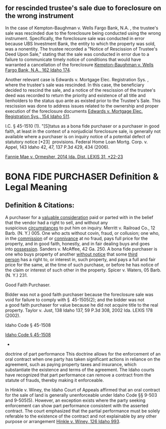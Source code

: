 ## for rescinded trustee's sale due to foreclosure on the wrong instrument
In the case of Kempton-Baughman v. Wells Fargo Bank, N.A. , the trustee's sale was rescinded due to the foreclosure being conducted using the wrong instrument. Specifically, the foreclosure sale was conducted in error because UBS Investment Bank, the entity to which the property was sold, was a nonentity. The trustee recorded a "Notice of Rescission of Trustee's Deed Upon Sale," stating that the sale was conducted in error due to a failure to communicate timely notice of conditions that would have warranted a cancellation of the foreclosure [Kempton-Baughman v. Wells Fargo Bank, N.A., 162 Idaho 174](https://plus.lexis.com/document?pddocfullpath=%2fshared%2fdocument%2fcases%2furn%3acontentItem%3a5NMR-MDG1-F04G-1022-00000-00&pdmfid=1530671&pdcontentcomponentid=6649&pdproductcontenttypeid=urn:pct:30&pdisdoclinkaccess=true&pdischatbotdoc=true).  
  
Another relevant case is Edwards v. Mortgage Elec. Registration Sys. , where the trustee's sale was rescinded. In this case, the beneficiary decided to rescind the sale, and a notice of the rescission of the trustee's deed was recorded to return the priority and existence of all title and lienholders to the status quo ante as existed prior to the Trustee's Sale. This rescission was done to address issues related to the ownership and proper execution of the foreclosure documents [Edwards v. Mortgage Elec. Registration Sys., 154 Idaho 511](https://plus.lexis.com/document?pddocfullpath=%2fshared%2fdocument%2fcases%2furn%3acontentItem%3a588K-87N1-F04G-100D-00000-00&pdmfid=1530671&pdcontentcomponentid=6649&pdproductcontenttypeid=urn:pct:30&pdisdoclinkaccess=true&pdischatbotdoc=true).







I.C. § 45-1510 (1). "[S]tatus as a bona fide purchaser or a purchaser in good faith, at least in the context of a nonjudicial foreclosure sale, is generally not available where a purchaser is on inquiry notice of a potential defect of statutory notice [*23]  provisions. Federal Home Loan Mortg. Corp. v. Appel, 143 Idaho 42, 47, 137 P.3d 429, 434 (2006).

  
[Fannie Mae v. Ormesher, 2014 Ida. Dist. LEXIS 31, *22-23](https://plus.lexis.com/api/document/collection/cases/id/5H1Y-94D1-JD0R-M09P-00000-00?cite=2014%20Ida.%20Dist.%20LEXIS%2031&context=1530671)




# BONA FIDE PURCHASER Definition & Legal Meaning

## Definition & Citations:

A purchaser for a [valuable consideration](https://thelawdictionary.org/valuable-consideration/) paid or parted with in the belief that the vendor had a right to sell, and without any suspicious [circumstances](https://thelawdictionary.org/circumstances/) to put him on inquiry. Merritt v. Railroad Co., 12 Barb. (N. Y.) 005. One who acts without covin, fraud, or collusion; one who, in the [commission](https://thelawdictionary.org/commission/) of or [connivance](https://thelawdictionary.org/connivance/) at no fraud, pays full price for the property, and in good faith, honestly, and in fair dealing buys and goes into [possession](https://thelawdictionary.org/possession/). Sanders v. McAffee, 42 Ga. 250. A bona fide purchaser is one who buys property of another [without notice](https://thelawdictionary.org/without-notice/) that some [third person](https://thelawdictionary.org/third-person/) has a right to, or interest in, such property, and pays a full and fair price for the same, at the time of such purchase, or before he has notice of the claim or interest of such other in the property. Spicer v. Waters, 05 Barb. (N. Y.) 231.


Good Faith Purchaser. 

Bidder was not a good faith purchaser because the foreclosure sale was void for failure to comply with § 45-1505(2); and the bidder was not a good faith purchaser for value because he did not acquire title to the real property. Taylor v. Just, 138 Idaho 137, 59 P.3d 308, 2002 Ida. LEXIS 178 (2002).

  
Idaho Code § 45-1508

  
[Idaho Code § 45-1508](https://plus.lexis.com/api/document/collection/statutes-legislation/id/637P-RBK1-DYB7-W2MX-00000-00?cite=Idaho%20Code%20%C2%A7%2045-1508&context=1530671)

- 


doctrine of part performance
This doctrine allows for the enforcement of an oral contract when one party has taken significant actions in reliance on the agreement, such as paying property taxes and insurance, which substantiate the existence and terms of the agreement. The Idaho courts have recognized that part performance can remove a contract from the statute of frauds, thereby making it enforceable.




In Hinkle v. Winey, the Idaho Court of Appeals affirmed that an oral contract for the sale of land is generally unenforceable under Idaho Code §§ 9-503 and 9-505(5). However, an exception exists where the party seeking enforcement can show part performance consistent with the asserted contract. The court emphasized that the partial performance must be solely referable to the existence of the contract and not explainable by any other purpose or arrangement [Hinkle v. Winey, 126 Idaho 993](https://plus.lexis.com/document?pddocfullpath=%2fshared%2fdocument%2fcases%2furn%3acontentItem%3a3RX4-2SW0-003D-33PD-00000-00&pdmfid=1530671&pdcontentcomponentid=6647&pdproductcontenttypeid=urn:pct:30&pdisdoclinkaccess=true&pdischatbotdoc=true).
